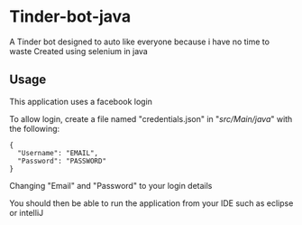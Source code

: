 # Tinder-bot-java
A Tinder bot designed to auto like everyone because i have no time to waste
Created using selenium in java
## Usage
This application uses a facebook login

To allow login, create a file named "credentials.json" in "_src/Main/java_" with the following:

```
{
  "Username": "EMAIL",
  "Password": "PASSWORD"
}
```
Changing "Email" and "Password" to your login details

You should then be able to run the application from your IDE such as eclipse or intelliJ
